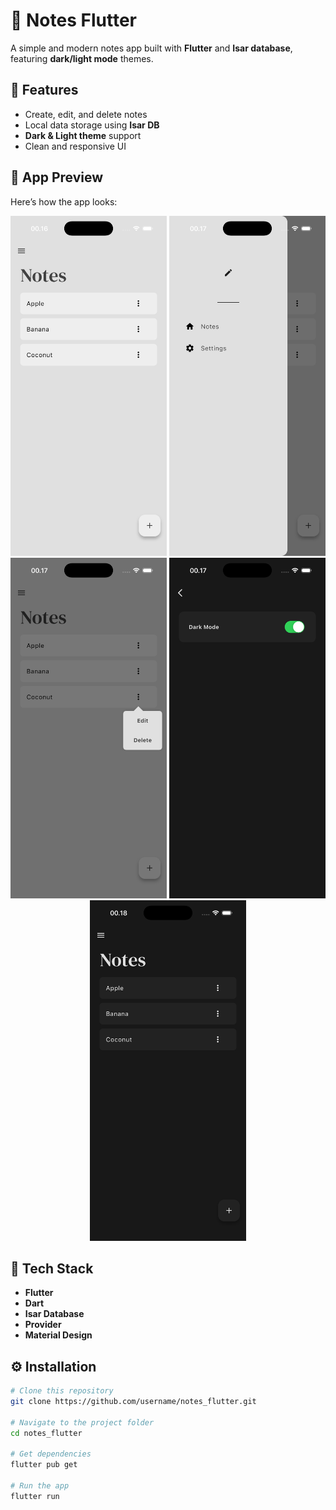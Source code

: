 # 📝 Notes Flutter

A simple and modern notes app built with **Flutter** and **Isar database**, featuring **dark/light mode** themes.

## 🚀 Features
- Create, edit, and delete notes  
- Local data storage using **Isar DB**  
- **Dark & Light theme** support  
- Clean and responsive UI  

## 📱 App Preview
Here’s how the app looks:

<p align="center">
  <img src="./screenshots/Simulator%20Screenshot%20-%20iPhone%2017%20Pro%20-%202025-10-15%20at%2005.16.05.png" width="250">
  <img src="./screenshots/Simulator%20Screenshot%20-%20iPhone%2017%20Pro%20-%202025-10-15%20at%2005.17.23.png" width="250">
  <img src="./screenshots/Simulator%20Screenshot%20-%20iPhone%2017%20Pro%20-%202025-10-15%20at%2005.17.42.png" width="250">
  <img src="./screenshots/Simulator%20Screenshot%20-%20iPhone%2017%20Pro%20-%202025-10-15%20at%2005.17.58.png" width="250">
  <img src="./screenshots/Simulator%20Screenshot%20-%20iPhone%2017%20Pro%20-%202025-10-15%20at%2005.18.07.png" width="250">
</p>

## 🧠 Tech Stack
- **Flutter**
- **Dart**
- **Isar Database**
- **Provider**
- **Material Design**

## ⚙️ Installation
```bash
# Clone this repository
git clone https://github.com/username/notes_flutter.git

# Navigate to the project folder
cd notes_flutter

# Get dependencies
flutter pub get

# Run the app
flutter run
